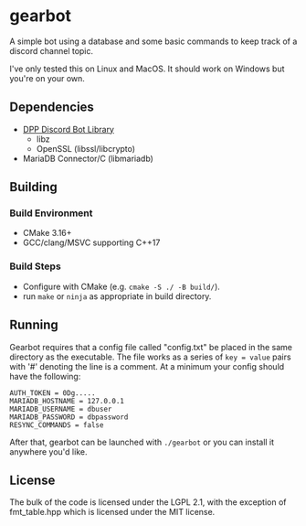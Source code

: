 # gearbot
A simple bot using a database and some basic commands to keep track of a discord channel topic.

I've only tested this on Linux and MacOS. It should work on Windows but you're on your own.

## Dependencies
- [DPP Discord Bot Library](https://dpp.dev/)
  - libz
  - OpenSSL (libssl/libcrypto)
- MariaDB Connector/C (libmariadb)
## Building
### Build Environment
- CMake 3.16+
- GCC/clang/MSVC supporting C++17
### Build Steps
- Configure with CMake (e.g. `cmake -S ./ -B build/`).
- run `make` or `ninja` as appropriate in build directory.


## Running
Gearbot requires that a config file called "config.txt" be placed in the same directory as the executable. 
The file works as a series of `key = value` pairs with '#' denoting the line is a comment. At a minimum your config should have the following:
```
AUTH_TOKEN = 0Dg.....
MARIADB_HOSTNAME = 127.0.0.1
MARIADB_USERNAME = dbuser
MARIADB_PASSWORD = dbpassword
RESYNC_COMMANDS = false
```
After that, gearbot can be launched with `./gearbot` or you can install it anywhere you'd like.

## License
The bulk of the code is licensed under the LGPL 2.1, with the exception of fmt_table.hpp which is licensed under the MIT license.
